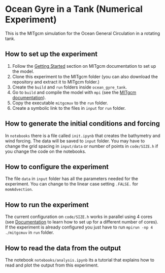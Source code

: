# Ocean Gyre in a Tank (Numerical Experiment)

This is the MITgcm simulation for the Ocean General Circulation in a rotating tank.

## How to set up the experiment

1. Follow the [Getting Started](https://mitgcm.readthedocs.io/en/latest/getting_started/getting_started.html) section on MITgcm documentation to set up the model.
2. Clone this experiment to the MITgcm folder (you can also download the repository and extract it to MITgcm folder.)
3. Create the `build` and `run` folders inside `ocean_gyre_tank`. 
4. Go to `build` and compile the model with `mpi` (see the [MITgcm documentation](https://mitgcm.readthedocs.io/en/latest/)).
5. Copy the executable `mitgcmuv` to the `run` folder.
6. Create a symbolic link to the files in `input` for `run` folder.

## How to generate the initial conditions and forcing

In `notebooks` there is a file called `init.ipynb` that creates the bathymetry and wind forcing.
The data will be saved to `input` folder. You may have to change the grid spacing in `input/data` or number of points in `code/SIZE.h` if you change the code on the notebooks.

## How to configure the experiment

The file `data` in `input` folder has all the parameters needed for the experiment.
You can change to the linear case setting `.FALSE.` for `momAdvection`.

## How to run the experiment

The current configuration on `code/SIZE.h` works in parallel using 4 cores (see [Documentation](https://mitgcm.readthedocs.io/en/latest/) to learn how to set up for a different number of cores).
If the experiment is already configured you just have to run `mpirun -np 4 ./mitgcmuv` in `run` folder.

## How to read the data from the output

The notebook `notebooks/analysis.ipynb` its a tutorial that explains how to read and plot the output from this experiment.

